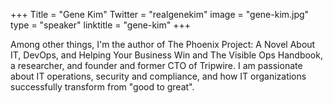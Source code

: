 +++
Title = "Gene Kim"
Twitter = "realgenekim"
image = "gene-kim.jpg"
type = "speaker"
linktitle = "gene-kim"
+++

Among other things, I'm the author of The Phoenix Project: A Novel About IT, DevOps, and Helping Your Business Win and The Visible Ops Handbook, a researcher, and founder and former CTO of Tripwire. I am passionate about IT operations, security and compliance, and how IT organizations successfully transform from "good to great".
